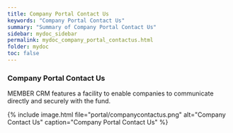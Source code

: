 ```yaml
---
title: Company Portal Contact Us
keywords: "Company Portal Contact Us"
summary: "Summary of Company Portal Contact Us"
sidebar: mydoc_sidebar
permalink: mydoc_company_portal_contactus.html
folder: mydoc
toc: false
---
```


### Company Portal Contact Us

MEMBER CRM features a facility to enable companies to communicate directly and securely with the fund.

{% include image.html file="portal/companycontactus.png" alt="Company Contact Us" caption="Company Portal Contact Us" %}
